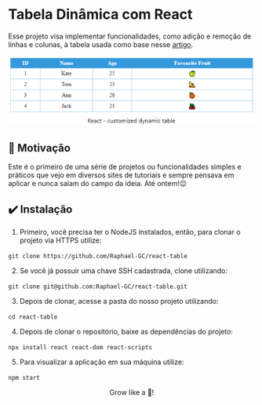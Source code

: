 # Tabela Dinâmica com React

Esse projeto visa implementar funcionalidades, como adição e remoção de linhas e colunas, à tabela usada como base nesse [artigo](https://dirask.com/posts/How-to-create-customized-dynamic-table-in-React-pqa53p).

![image](https://github.com/Raphael-GC/react-table/blob/master/public/table.PNG)


## :pushpin: Motivação

Este é o primeiro de uma série de projetos ou funcionalidades simples e práticos que vejo em diversos sites de tutoriais e sempre pensava em aplicar e nunca saiam do campo da ideia. Até ontem!😉

## :heavy_check_mark: Instalação

1. Primeiro, você precisa ter o NodeJS instalados, então, para clonar o projeto via HTTPS utilize:

`git clone https://github.com/Raphael-GC/react-table`

2. Se você já possuir uma chave SSH cadastrada, clone utilizando:

`git clone git@github.com:Raphael-GC/react-table.git`

3. Depois de clonar, acesse a pasta do nosso projeto utilizando:

`cd react-table`

4. Depois de clonar o repositório, baixe as dependências do projeto:

`npx install react react-dom react-scripts`

5. Para visualizar a aplicação em sua máquina utilize:

`npm start`

<p align="center">
  Grow like a 🌳!  
</p>

